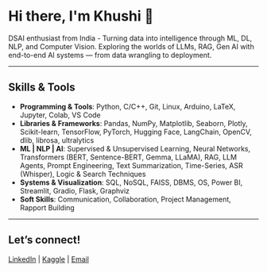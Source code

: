# Hi there, I'm Khushi 👋 
DSAI enthusiast from India - Turning data into intelligence through ML, DL, NLP, and Computer Vision. Exploring the worlds of LLMs, RAG, Gen AI with end-to-end AI systems — from data wrangling to deployment.

---

## Skills & Tools

- **Programming & Tools**: Python, C/C++, Git, Linux, Arduino, LaTeX, Jupyter, Colab, VS Code
- **Libraries & Frameworks**: Pandas, NumPy, Matplotlib, Seaborn, Plotly, Scikit-learn, TensorFlow, PyTorch, Hugging Face, LangChain, OpenCV, dlib, librosa, ultralytics
- **ML | NLP | AI**: Supervised & Unsupervised Learning, Neural Networks, Transformers (BERT, Sentence-BERT, Gemma, LLaMA), RAG, LLM Agents, Prompt Engineering, Text Summarization, Time-Series, ASR (Whisper), Logic & Search Techniques
- **Systems & Visualization**: SQL, NoSQL, FAISS, DBMS, OS, Power BI, Streamlit, Gradio, Flask, Graphviz
- **Soft Skills**: Communication, Collaboration, Project Management, Rapport Building
---

## Let’s connect! 
[LinkedIn](https://www.linkedin.com/in/khushi-sharma-4a42842a0?utm_source=share_via&utm_content=profile&utm_medium=member_android) | [Kaggle](https://www.kaggle.com/khushi2106) | [Email](khushisa@iitbhilai.ac.in)  

